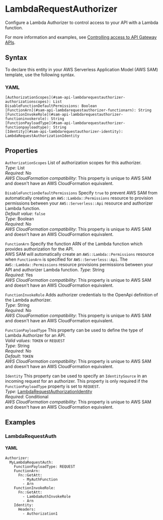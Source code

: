 # LambdaRequestAuthorizer<a name="sam-property-api-lambdarequestauthorizer"></a>

Configure a Lambda Authorizer to control access to your API with a Lambda function\.

For more information and examples, see [Controlling access to API Gateway APIs](serverless-controlling-access-to-apis.md)\.

## Syntax<a name="sam-property-api-lambdarequestauthorizer-syntax"></a>

To declare this entity in your AWS Serverless Application Model \(AWS SAM\) template, use the following syntax\.

### YAML<a name="sam-property-api-lambdarequestauthorizer-syntax.yaml"></a>

```
[AuthorizationScopes](#sam-api-lambdarequestauthorizer-authorizationscopes): List
DisableFunctionDefaultPermissions: Boolean
[FunctionArn](#sam-api-lambdarequestauthorizer-functionarn): String
[FunctionInvokeRole](#sam-api-lambdarequestauthorizer-functioninvokerole): String
[FunctionPayloadType](#sam-api-lambdarequestauthorizer-functionpayloadtype): String
[Identity](#sam-api-lambdarequestauthorizer-identity): LambdaRequestAuthorizationIdentity
```

## Properties<a name="sam-property-api-lambdarequestauthorizer-properties"></a>

 `AuthorizationScopes`   <a name="sam-api-lambdarequestauthorizer-authorizationscopes"></a>
List of authorization scopes for this authorizer\.  
*Type*: List  
*Required*: No  
*AWS CloudFormation compatibility*: This property is unique to AWS SAM and doesn't have an AWS CloudFormation equivalent\.

 `DisableFunctionDefaultPermissions`   <a name="sam-api-lambdarequestauthorizer-disablefunctiondefaultpermissions"></a>
Specify `true` to prevent AWS SAM from automatically creating an `AWS::Lambda::Permissions` resource to provision permissions between your `AWS::Serverless::Api` resource and authorizer Lambda function\.  
*Default value*: `false`  
*Type*: Boolean  
*Required*: No  
*AWS CloudFormation compatibility*: This property is unique to AWS SAM and doesn't have an AWS CloudFormation equivalent\.

 `FunctionArn`   <a name="sam-api-lambdarequestauthorizer-functionarn"></a>
Specify the function ARN of the Lambda function which provides authorization for the API\.  
AWS SAM will automatically create an `AWS::Lambda::Permissions` resource when `FunctionArn` is specified for `AWS::Serverless::Api`\. The `AWS::Lambda::Permissions` resource provisions permissions between your API and authorizer Lambda function\.
*Type*: String  
*Required*: Yes  
*AWS CloudFormation compatibility*: This property is unique to AWS SAM and doesn't have an AWS CloudFormation equivalent\.

 `FunctionInvokeRole`   <a name="sam-api-lambdarequestauthorizer-functioninvokerole"></a>
Adds authorizer credentials to the OpenApi definition of the Lambda authorizer\.  
*Type*: String  
*Required*: No  
*AWS CloudFormation compatibility*: This property is unique to AWS SAM and doesn't have an AWS CloudFormation equivalent\.

 `FunctionPayloadType`   <a name="sam-api-lambdarequestauthorizer-functionpayloadtype"></a>
This property can be used to define the type of Lambda Authorizer for an API\.  
*Valid values*: `TOKEN` or `REQUEST`  
*Type*: String  
*Required*: No  
*Default*: `TOKEN`  
*AWS CloudFormation compatibility*: This property is unique to AWS SAM and doesn't have an AWS CloudFormation equivalent\.

 `Identity`   <a name="sam-api-lambdarequestauthorizer-identity"></a>
This property can be used to specify an `IdentitySource` in an incoming request for an authorizer\. This property is only required if the `FunctionPayloadType` property is set to `REQUEST`\.  
*Type*: [LambdaRequestAuthorizationIdentity](sam-property-api-lambdarequestauthorizationidentity.md)  
*Required*: Conditional  
*AWS CloudFormation compatibility*: This property is unique to AWS SAM and doesn't have an AWS CloudFormation equivalent\.

## Examples<a name="sam-property-api-lambdarequestauthorizer--examples"></a>

### LambdaRequestAuth<a name="sam-property-api-lambdarequestauthorizer--examples--lambdarequestauth"></a>

#### YAML<a name="sam-property-api-lambdarequestauthorizer--examples--lambdarequestauth--yaml"></a>

```
Authorizer:
  MyLambdaRequestAuth:
    FunctionPayloadType: REQUEST
    FunctionArn:
      Fn::GetAtt:
        - MyAuthFunction
        - Arn
    FunctionInvokeRole:
      Fn::GetAtt:
        - LambdaAuthInvokeRole
        - Arn
    Identity:
      Headers:
        - Authorization1
```